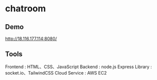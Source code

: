 # chatroom
## Demo
http://18.116.177.114:8080/
## Tools
Frontend : HTML、CSS、JavaScript
Backend : node.js Express
Library : socket.io、TailwindCSS
Cloud Service : AWS EC2

